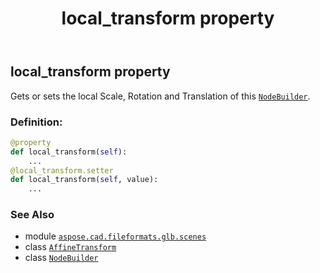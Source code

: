 ﻿---
title: local_transform property
second_title: Aspose.CAD for Python via .NET API References
description: 
type: docs
weight: 120
url: /python-net/aspose.cad.fileformats.glb.scenes/nodebuilder/local_transform/
is_root: false
---

## local_transform property


Gets or sets the local Scale, Rotation and Translation of this [`NodeBuilder`](/cad/python-net/aspose.cad.fileformats.glb.scenes/nodebuilder).
### Definition:
```python
@property
def local_transform(self):
    ...
@local_transform.setter
def local_transform(self, value):
    ...
```

### See Also
* module [`aspose.cad.fileformats.glb.scenes`](../../)
* class [`AffineTransform`](/cad/python-net/aspose.cad.fileformats.glb.transforms/affinetransform)
* class [`NodeBuilder`](/cad/python-net/aspose.cad.fileformats.glb.scenes/nodebuilder)
